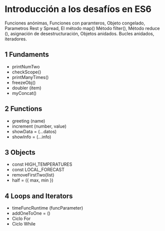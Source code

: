 # Introducción a los desafíos en ES6


Funciones anónimas, Funciones con paramteros, Objeto congelado, Parametros Rest y Spread, El método map()
Método filter(), Método reduce (), asignación de desestructuración, Objetos anidados. Bucles anidados, iteradores.

## 1 Fundaments

- printNumTwo
- checkScope()
- printManyTimes()
- freezeObj()
- doubler (item)
- myConcat()

## 2 Functions

- greeting (name)
- increment (number, value)
- showData = (...datos)
- showInfo = (...info)

## 3 Objects

- const HIGH_TEMPERATURES
- const LOCAL_FORECAST
- removeFirstTwo(list)
- half = ({ max, min })

## 4 Loops and Iterators

- timeFuncRuntime (funcParameter)
- addOneToOne = ()
- Ciclo For
- Ciclo While
